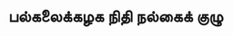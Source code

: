 ---
layout: tagpage
title: "பல்கலைக்கழக நிதி நல்கைக் குழு"
tag: பல்கலைக்கழக நிதி நல்கைக் குழு
description: "பல்கலைக்கழக நிதி நல்கைக் குழு தொடர்புடைய நூல்கள்/கட்டுரைகள்"
robots: noindex
---